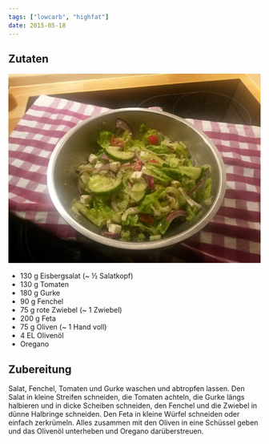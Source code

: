 ```yaml
---
tags: ["lowcarb", "highfat"]
date: 2015-05-18
---
```


## Zutaten
![](../uploads/griechischer-salat.jpg)

- 130 g Eisbergsalat (~ ½ Salatkopf)
- 130 g Tomaten
- 180 g Gurke
- 90 g  Fenchel
- 75 g  rote Zwiebel (~ 1 Zwiebel)
- 200 g Feta
- 75 g  Oliven (~ 1 Hand voll)
- 4 EL  Olivenöl
- Oregano

## Zubereitung
Salat, Fenchel, Tomaten und Gurke waschen und abtropfen lassen. Den Salat in kleine Streifen schneiden, die Tomaten achteln, die Gurke längs halbieren und in dicke Scheiben schneiden, den Fenchel und die Zwiebel in dünne Halbringe schneiden. Den Feta in kleine Würfel schneiden oder einfach zerkrümeln.
Alles zusammen mit den Oliven in eine Schüssel geben und das Olivenöl unterheben und Oregano darüberstreuen.
